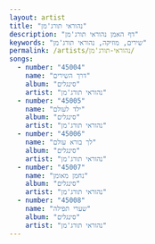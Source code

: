 ```yaml
---
layout: artist
title: "נהוראי תורג'מן"
description: "דף האמן נהוראי תורג'מן"
keywords: "שירים, מוזיקה, נהוראי תורג'מן"
permalink: /artists/נהוראי-תורג'מן/
songs:
  - number: "45004"
    name: "דרך השירים"
    album: "סינגלים"
    artist: "נהוראי תורג'מן"
  - number: "45005"
    name: "ילד לעולם"
    album: "סינגלים"
    artist: "נהוראי תורג'מן"
  - number: "45006"
    name: "לך בורא עולם"
    album: "סינגלים"
    artist: "נהוראי תורג'מן"
  - number: "45007"
    name: "נחמן מאומן"
    album: "סינגלים"
    artist: "נהוראי תורג'מן"
  - number: "45008"
    name: "שערי תפילה"
    album: "סינגלים"
    artist: "נהוראי תורג'מן"
---
```

